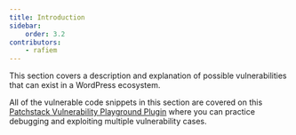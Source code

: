 ```yaml
---
title: Introduction
sidebar:
    order: 3.2
contributors:
    - rafiem
---
```


This section covers a description and explanation of possible vulnerabilities that can exist in a WordPress ecosystem. 

All of the vulnerable code snippets in this section are covered on this [Patchstack Vulnerability Playground Plugin](https://github.com/patchstack/vulnerability-playground) where you can practice debugging and exploiting multiple vulnerability cases.
